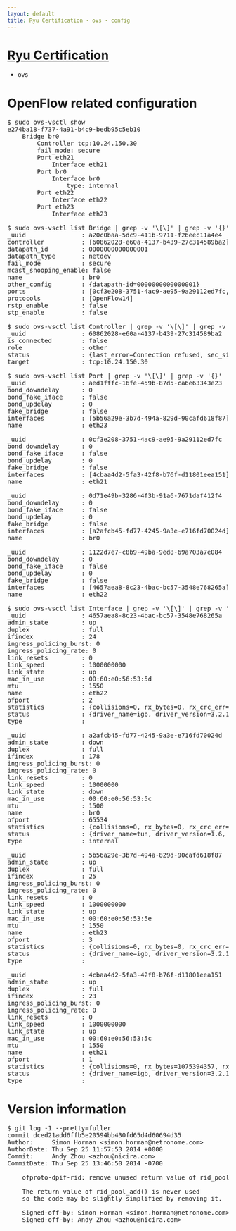 ```yaml
---
layout: default
title: Ryu Certification - ovs - config
---
```

# [Ryu Certification](http://osrg.github.io/ryu/certification.html)
* ovs 

# OpenFlow related configuration
<pre>
$ sudo ovs-vsctl show
e274ba18-f737-4a91-b4c9-bedb95c5eb10
    Bridge br0
        Controller tcp:10.24.150.30
        fail_mode: secure
        Port eth21
            Interface eth21
        Port br0
            Interface br0
                type: internal
        Port eth22
            Interface eth22
        Port eth23
            Interface eth23

$ sudo ovs-vsctl list Bridge | grep -v '\[\]' | grep -v '{}'
_uuid               : a20c0baa-5dc9-411b-9711-f26eec11a4e4
controller          : [60862028-e60a-4137-b439-27c314589ba2]
datapath_id         : 0000000000000001
datapath_type       : netdev
fail_mode           : secure
mcast_snooping_enable: false
name                : br0
other_config        : {datapath-id=0000000000000001}
ports               : [0cf3e208-3751-4ac9-ae95-9a29112ed7fc, 0d71e49b-3286-4f3b-91a6-7671daf412f4, 1122d7e7-c8b9-49ba-9ed8-69a703a7e084, aed1fffc-16fe-459b-87d5-ca6e63343e23]
protocols           : [OpenFlow14]
rstp_enable         : false
stp_enable          : false

$ sudo ovs-vsctl list Controller | grep -v '\[\]' | grep -v '{}'
_uuid               : 60862028-e60a-4137-b439-27c314589ba2
is_connected        : false
role                : other
status              : {last_error=Connection refused, sec_since_connect=712, sec_since_disconnect=2, state=BACKOFF}
target              : tcp:10.24.150.30

$ sudo ovs-vsctl list Port | grep -v '\[\]' | grep -v '{}'
_uuid               : aed1fffc-16fe-459b-87d5-ca6e63343e23
bond_downdelay      : 0
bond_fake_iface     : false
bond_updelay        : 0
fake_bridge         : false
interfaces          : [5b56a29e-3b7d-494a-829d-90cafd618f87]
name                : eth23

_uuid               : 0cf3e208-3751-4ac9-ae95-9a29112ed7fc
bond_downdelay      : 0
bond_fake_iface     : false
bond_updelay        : 0
fake_bridge         : false
interfaces          : [4cbaa4d2-5fa3-42f8-b76f-d11801eea151]
name                : eth21

_uuid               : 0d71e49b-3286-4f3b-91a6-7671daf412f4
bond_downdelay      : 0
bond_fake_iface     : false
bond_updelay        : 0
fake_bridge         : false
interfaces          : [a2afcb45-fd77-4245-9a3e-e716fd70024d]
name                : br0

_uuid               : 1122d7e7-c8b9-49ba-9ed8-69a703a7e084
bond_downdelay      : 0
bond_fake_iface     : false
bond_updelay        : 0
fake_bridge         : false
interfaces          : [4657aea8-8c23-4bac-bc57-3548e768265a]
name                : eth22

$ sudo ovs-vsctl list Interface | grep -v '\[\]' | grep -v '{}'
_uuid               : 4657aea8-8c23-4bac-bc57-3548e768265a
admin_state         : up
duplex              : full
ifindex             : 24
ingress_policing_burst: 0
ingress_policing_rate: 0
link_resets         : 0
link_speed          : 1000000000
link_state          : up
mac_in_use          : 00:60:e0:56:53:5d
mtu                 : 1550
name                : eth22
ofport              : 2
statistics          : {collisions=0, rx_bytes=0, rx_crc_err=0, rx_dropped=0, rx_errors=0, rx_frame_err=0, rx_over_err=0, rx_packets=0, tx_bytes=2676223702, tx_dropped=0, tx_errors=0, tx_packets=47622103}
status              : {driver_name=igb, driver_version=3.2.10-k, firmware_version=2.10-9}
type                : 

_uuid               : a2afcb45-fd77-4245-9a3e-e716fd70024d
admin_state         : down
duplex              : full
ifindex             : 178
ingress_policing_burst: 0
ingress_policing_rate: 0
link_resets         : 0
link_speed          : 10000000
link_state          : down
mac_in_use          : 00:60:e0:56:53:5c
mtu                 : 1500
name                : br0
ofport              : 65534
statistics          : {collisions=0, rx_bytes=0, rx_crc_err=0, rx_dropped=0, rx_errors=0, rx_frame_err=0, rx_over_err=0, rx_packets=0, tx_bytes=0, tx_dropped=0, tx_errors=0, tx_packets=0}
status              : {driver_name=tun, driver_version=1.6, firmware_version=N/A}
type                : internal

_uuid               : 5b56a29e-3b7d-494a-829d-90cafd618f87
admin_state         : up
duplex              : full
ifindex             : 25
ingress_policing_burst: 0
ingress_policing_rate: 0
link_resets         : 0
link_speed          : 1000000000
link_state          : up
mac_in_use          : 00:60:e0:56:53:5e
mtu                 : 1550
name                : eth23
ofport              : 3
statistics          : {collisions=0, rx_bytes=0, rx_crc_err=0, rx_dropped=0, rx_errors=0, rx_frame_err=0, rx_over_err=0, rx_packets=0, tx_bytes=3115658204, tx_dropped=0, tx_errors=0, tx_packets=4940417}
status              : {driver_name=igb, driver_version=3.2.10-k, firmware_version=2.10-9}
type                : 

_uuid               : 4cbaa4d2-5fa3-42f8-b76f-d11801eea151
admin_state         : up
duplex              : full
ifindex             : 23
ingress_policing_burst: 0
ingress_policing_rate: 0
link_resets         : 0
link_speed          : 1000000000
link_state          : up
mac_in_use          : 00:60:e0:56:53:5c
mtu                 : 1550
name                : eth21
ofport              : 1
statistics          : {collisions=0, rx_bytes=1075394357, rx_crc_err=0, rx_dropped=0, rx_errors=0, rx_frame_err=0, rx_over_err=0, rx_packets=75218178, tx_bytes=0, tx_dropped=0, tx_errors=0, tx_packets=0}
status              : {driver_name=igb, driver_version=3.2.10-k, firmware_version=2.10-9}
type                : 
</pre>

# Version information
<pre>
$ git log -1 --pretty=fuller
commit dced21add6ffb5e20594bb430fd65d4d60694d35
Author:     Simon Horman &lt;simon.horman@netronome.com&gt;
AuthorDate: Thu Sep 25 11:57:53 2014 +0000
Commit:     Andy Zhou &lt;azhou@nicira.com&gt;
CommitDate: Thu Sep 25 13:46:50 2014 -0700

    ofproto-dpif-rid: remove unused return value of rid_pool_add&#40;&#41;
    
    The return value of rid_pool_add&#40;&#41; is never used
    so the code may be slightly simplified by removing it.
    
    Signed-off-by: Simon Horman &lt;simon.horman@netronome.com&gt;
    Signed-off-by: Andy Zhou &lt;azhou@nicira.com&gt;
</pre>

